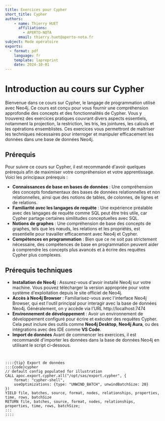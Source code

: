 ```yaml
---
title: Exercices pour Cypher
short_title: Cypher
authors: 
    - name: Thierry HUET
      affiliations: 
        - APERTO-NOTA
      email: thierry.huet@aperto-nota.fr
subject: Mode opératoire
exports: 
  - format: pdf
    language: fr
    template: lapreprint
    date: 2024-10-01
---
```


# Introduction au cours sur Cypher

Bienvenue dans ce cours sur Cypher, le langage de programmation utilisé avec Neo4j. Ce cours est conçu pour vous fournir une compréhension approfondie des concepts et des fonctionnalités de Cypher. Vous y trouverez des exercices pratiques couvrant divers aspects essentiels, notamment la projection, la restriction, les tris, les jointures, les calculs et les opérations ensemblistes. Ces exercices vous permettront de maîtriser les techniques nécessaires pour interroger et manipuler efficacement les données dans une base de données Neo4j.

## Prérequis

Pour suivre ce cours sur Cypher, il est recommandé d'avoir quelques prérequis afin de maximiser votre compréhension et votre apprentissage. Voici les principaux prérequis :

- **Connaissances de base en bases de données** : Une compréhension des concepts fondamentaux des bases de données relationnelles et non relationnelles, ainsi que des notions de tables, de colonnes, de lignes et de relations.
- **Familiarité avec les langages de requête** : Une expérience préalable avec des langages de requête comme SQL peut être très utile, car Cypher partage certaines similitudes conceptuelles avec SQL.
- **Notions de graphes** : Une compréhension de base des concepts de graphes, tels que les nœuds, les relations et les propriétés, est essentielle pour travailler efficacement avec Neo4j et Cypher.
- **Compétences en programmation** : Bien que ce ne soit pas strictement nécessaire, des compétences de base en programmation peuvent aider à comprendre les concepts plus avancés et à écrire des requêtes Cypher plus complexes.

## Prérequis techniques

- **Installation de Neo4j** : Assurez-vous d'avoir installé Neo4j sur votre machine. Vous pouvez télécharger la version appropriée pour votre système d'exploitation depuis le site officiel de Neo4j.
- **Accès à Neo4j Browser** : Familiarisez-vous avec l'interface Neo4j Browser, qui est l'outil principal pour interagir avec la base de données Neo4j. Généralement, on y accède via l'URL http://localhost:7474
- **Environnement de développement** : Avoir un environnement de développement configuré pour écrire et exécuter des requêtes Cypher. Cela peut inclure des outils comme **Neo4j Desktop**, **Neo4j Aura**, ou des intégrations avec des IDE comme **VS Code**.
- **Import de données**
Avant de commencer les exercices, il est recommandé d'importer les données dans la base de données Neo4j en utilisant le script ci-dessous.

```{include} static/import.cypher


::::{tip} Export de données
:::{code}cypher
// default config populated for illustration
CALL apoc.export.cypher.all("/opt/sas/export.cypher", {
    format: "cypher-shell",
    useOptimizations: {type: "UNWIND_BATCH", unwindBatchSize: 20}
})
YIELD file, batches, source, format, nodes, relationships, properties, time, rows, batchSize
RETURN file, batches, source, format, nodes, relationships, properties, time, rows, batchSize;
:::
::::